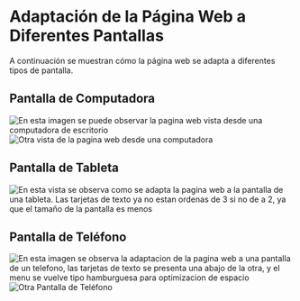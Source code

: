 # Adaptación de la Página Web a Diferentes Pantallas

A continuación se muestran cómo la página web se adapta a diferentes tipos de pantalla.

## Pantalla de Computadora

![En esta imagen se puede observar la pagina web vista desde una computadora de escritorio](imagenes2/pantallapc.png)
![Otra vista de la pagina web desde una computadora](imagenes2/pantallapc2.png)

## Pantalla de Tableta

![En esta vista se observa como se adapta la pagina web a la pantalla de una tableta. Las tarjetas de texto ya no estan ordenas de 3 si no de a 2, ya que el tamaño de la pantalla es menos](imagenes2/pantallatableta.png)

## Pantalla de Teléfono

![En esta imagen se observa la adaptacion de la pagina web a una pantalla de un telefono, las tarjetas de texto se presenta una abajo de la otra, y el menu se vuelve tipo hamburguesa para optimizacion de espacio](imagenes2/pantallatelefono.png)
![Otra Pantalla de Teléfono](imagenes2/pantallatelefono2.png)
